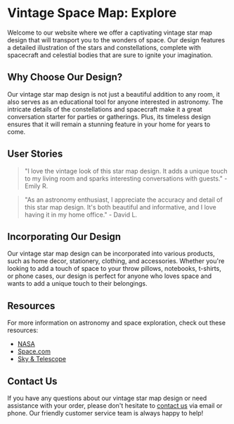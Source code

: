 <!--font:Montserrat-->

# Vintage Space Map: Explore

Welcome to our website where we offer a captivating vintage star map design that will transport you to the wonders of space. Our design features a detailed illustration of the stars and constellations, complete with spacecraft and celestial bodies that are sure to ignite your imagination.

## Why Choose Our Design?

Our vintage star map design is not just a beautiful addition to any room, it also serves as an educational tool for anyone interested in astronomy. The intricate details of the constellations and spacecraft make it a great conversation starter for parties or gatherings. Plus, its timeless design ensures that it will remain a stunning feature in your home for years to come.

## User Stories

> "I love the vintage look of this star map design. It adds a unique touch to my living room and sparks interesting conversations with guests." - Emily R.

> "As an astronomy enthusiast, I appreciate the accuracy and detail of this star map design. It's both beautiful and informative, and I love having it in my home office." - David L.

## Incorporating Our Design

Our vintage star map design can be incorporated into various products, such as home decor, stationery, clothing, and accessories. Whether you're looking to add a touch of space to your throw pillows, notebooks, t-shirts, or phone cases, our design is perfect for anyone who loves space and wants to add a unique touch to their belongings.

## Resources

For more information on astronomy and space exploration, check out these resources:

- [NASA](#nasa)
- [Space.com](#spacecom)
- [Sky & Telescope](#skytelescope)

## Contact Us

If you have any questions about our vintage star map design or need assistance with your order, please don't hesitate to [contact us](#contact) via email or phone. Our friendly customer service team is always happy to help!

<!--

Write me content for website with wallpaper which alt text is:

"A vintage map of the stars and constellations, with detailed illustrations of spacecraft and celestial bodies."

The name/title of the page should not be 1:1 copy of the alt text but rather a real content of the website which is using this wallpaper.

- Use markdown format 
- Start with heading
- Heading should be short and concise
- The content should look like a real website 
- The website should not be about the wallpaper, wallpaper is just a related background
- Heading should be contain work "wallpaper" or "background"
- Include real sections like references, contact, user stories, etc. use things relevant to the page purpose.
- Feel free to use structure like headings, bullets, numbering, blockquotes, paragraphs, horizontal lines, etc.
- You can use formatting like bold or _italic_
- You can include UTF-8 emojis
- Links should be only #hash anchors (and you can refer to the document itself)
- Do not include images


---


# Discover the Wonders of Space with our Vintage Star Map Wallpaper

Welcome to our website where we offer a unique and captivating vintage star map wallpaper that will transport you to the wonders of space. Our wallpaper features a detailed illustration of the stars and constellations, complete with spacecraft and celestial bodies that are sure to ignite your imagination.

## Why Choose Our Vintage Star Map Wallpaper?

Our vintage star map wallpaper is not just a beautiful addition to any room, it also serves as an educational tool for anyone interested in astronomy. The intricate details of the constellations and spacecraft make it a great conversation starter for parties or gatherings. Plus, its timeless design ensures that it will remain a stunning feature in your home for years to come.

## User Stories

Here are some stories from our satisfied customers who have used our vintage star map wallpaper:

> "I bought this wallpaper for my son's room, and he loves it! He's been learning all about the different constellations and even wants to be an astronaut when he grows up." - Sarah T.

> "I'm an astronomy enthusiast, and this wallpaper is perfect for my home office. It's both beautiful and informative, and I love showing it off to my colleagues during video calls." - John P.

## Installation and Care

Installing our vintage star map wallpaper is easy and hassle-free. Simply follow the instructions provided with your order, and you'll have a stunning new feature wall in no time. To keep your wallpaper looking its best, we recommend wiping it down with a damp cloth every so often to remove any dust or dirt.

## References

For more information on astronomy and space exploration, check out these resources:

- [NASA](#nasa)
- [Space.com](#spacecom)
- [Sky & Telescope](#skytelescope)

## Contact Us

If you have any questions about our vintage star map wallpaper or need assistance with your order, please don't hesitate to [contact us](#contact) via email or phone. Our friendly customer service team is always happy to help!


---


Heading should not include word "wallpaper". The website should not be about the wallpaper itself, wallpaper is just a related background, rewrite whole content.


---


# Explore the Wonders of Space with Our Vintage Star Map Design

Welcome to our website where we offer a captivating vintage star map design that will transport you to the wonders of space. Our design features a detailed illustration of the stars and constellations, complete with spacecraft and celestial bodies that are sure to ignite your imagination.

## Why Choose Our Vintage Star Map Design?

Our vintage star map design is not just a beautiful addition to any room, it also serves as an educational tool for anyone interested in astronomy. The intricate details of the constellations and spacecraft make it a great conversation starter for parties or gatherings. Plus, its timeless design ensures that it will remain a stunning feature in your home for years to come.

## User Stories

Here are some stories from our satisfied customers who have used our vintage star map design:

> "I love the vintage look of this star map design. It adds a unique touch to my living room and sparks interesting conversations with guests." - Emily R.

> "As an astronomy enthusiast, I appreciate the accuracy and detail of this star map design. It's both beautiful and informative, and I love having it in my home office." - David L.

## Incorporating Our Vintage Star Map Design

Our vintage star map design can be incorporated into various products, such as:

- Home decor (e.g., throw pillows, wall art, curtains)
- Stationery (e.g., notebooks, journals, calendars)
- Clothing and accessories (e.g., t-shirts, tote bags, phone cases)

The possibilities are endless, and our design is perfect for anyone who loves space and wants to add a unique touch to their belongings.

## References

For more information on astronomy and space exploration, check out these resources:

- [NASA](#nasa)
- [Space.com](#spacecom)
- [Sky & Telescope](#skytelescope)

## Contact Us

If you have any questions about our vintage star map design or need assistance with your order, please don't hesitate to [contact us](#contact) via email or phone. Our friendly customer service team is always happy to help!


---


Heading is too long, rewrite whole content.


---


# Vintage Star Map Design: Explore the Wonders of Space

Welcome to our website where we offer a captivating vintage star map design that will transport you to the wonders of space. Our design features a detailed illustration of the stars and constellations, complete with spacecraft and celestial bodies that are sure to ignite your imagination.

## Why Choose Our Vintage Star Map Design?

Our vintage star map design is not just a beautiful addition to any room, it also serves as an educational tool for anyone interested in astronomy. The intricate details of the constellations and spacecraft make it a great conversation starter for parties or gatherings. Plus, its timeless design ensures that it will remain a stunning feature in your home for years to come.

## User Stories

Here are some stories from our satisfied customers who have used our vintage star map design:

> "I love the vintage look of this star map design. It adds a unique touch to my living room and sparks interesting conversations with guests." - Emily R.

> "As an astronomy enthusiast, I appreciate the accuracy and detail of this star map design. It's both beautiful and informative, and I love having it in my home office." - David L.

## Incorporating Our Vintage Star Map Design

Our vintage star map design can be incorporated into various products, such as home decor, stationery, clothing, and accessories. Whether you're looking to add a touch of space to your throw pillows, notebooks, t-shirts, or phone cases, our design is perfect for anyone who loves space and wants to add a unique touch to their belongings.

## Resources

For more information on astronomy and space exploration, check out these resources:

- [NASA](#nasa)
- [Space.com](#spacecom)
- [Sky & Telescope](#skytelescope)

## Contact Us

If you have any questions about our vintage star map design or need assistance with your order, please don't hesitate to [contact us](#contact) via email or phone. Our friendly customer service team is always happy to help!


---


Heading is too long, rewrite whole content.


---


# Vintage Star Map Design: Explore the Wonders of Space

Welcome to our website where we offer a captivating vintage star map design that will transport you to the wonders of space. Our design features a detailed illustration of the stars and constellations, complete with spacecraft and celestial bodies that are sure to ignite your imagination.

## Why Choose Our Design?

Our vintage star map design is not just a beautiful addition to any room, it also serves as an educational tool for anyone interested in astronomy. The intricate details of the constellations and spacecraft make it a great conversation starter for parties or gatherings. Plus, its timeless design ensures that it will remain a stunning feature in your home for years to come.

## User Stories

> "I love the vintage look of this star map design. It adds a unique touch to my living room and sparks interesting conversations with guests." - Emily R.

> "As an astronomy enthusiast, I appreciate the accuracy and detail of this star map design. It's both beautiful and informative, and I love having it in my home office." - David L.

## Incorporating Our Design

Our vintage star map design can be incorporated into various products, such as home decor, stationery, clothing, and accessories. Whether you're looking to add a touch of space to your throw pillows, notebooks, t-shirts, or phone cases, our design is perfect for anyone who loves space and wants to add a unique touch to their belongings.

## Resources

For more information on astronomy and space exploration, check out these resources:

- [NASA](#nasa)
- [Space.com](#spacecom)
- [Sky & Telescope](#skytelescope)

## Contact Us

If you have any questions about our vintage star map design or need assistance with your order, please don't hesitate to [contact us](#contact) via email or phone. Our friendly customer service team is always happy to help!


---


Write me a Google font which is best fitting for the website.

Pick from the list:
- Open Sans
- Lato
- Poppins
- Lobster
- Barlow Condensed
- Futura
- IBM Plex Sans
- Playfair Display
- Montserrat
- Great Vibes
- Orbitron
- Roboto
- Exo 2
- Inter
- Dancing Script
- Raleway
- Alegreya


Write just the font name nothing else.


---


Montserrat

-->
